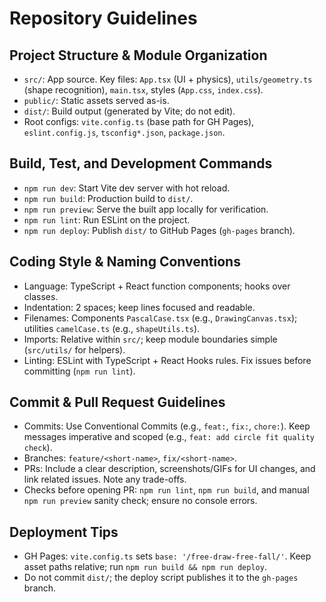 # Repository Guidelines

## Project Structure & Module Organization
- `src/`: App source. Key files: `App.tsx` (UI + physics), `utils/geometry.ts` (shape recognition), `main.tsx`, styles (`App.css`, `index.css`).
- `public/`: Static assets served as-is.
- `dist/`: Build output (generated by Vite; do not edit).
- Root configs: `vite.config.ts` (base path for GH Pages), `eslint.config.js`, `tsconfig*.json`, `package.json`.

## Build, Test, and Development Commands
- `npm run dev`: Start Vite dev server with hot reload.
- `npm run build`: Production build to `dist/`.
- `npm run preview`: Serve the built app locally for verification.
- `npm run lint`: Run ESLint on the project.
- `npm run deploy`: Publish `dist/` to GitHub Pages (`gh-pages` branch).

## Coding Style & Naming Conventions
- Language: TypeScript + React function components; hooks over classes.
- Indentation: 2 spaces; keep lines focused and readable.
- Filenames: Components `PascalCase.tsx` (e.g., `DrawingCanvas.tsx`); utilities `camelCase.ts` (e.g., `shapeUtils.ts`).
- Imports: Relative within `src/`; keep module boundaries simple (`src/utils/` for helpers).
- Linting: ESLint with TypeScript + React Hooks rules. Fix issues before committing (`npm run lint`).

## Commit & Pull Request Guidelines
- Commits: Use Conventional Commits (e.g., `feat:`, `fix:`, `chore:`). Keep messages imperative and scoped (e.g., `feat: add circle fit quality check`).
- Branches: `feature/<short-name>`, `fix/<short-name>`.
- PRs: Include a clear description, screenshots/GIFs for UI changes, and link related issues. Note any trade-offs.
- Checks before opening PR: `npm run lint`, `npm run build`, and manual `npm run preview` sanity check; ensure no console errors.

## Deployment Tips
- GH Pages: `vite.config.ts` sets `base: '/free-draw-free-fall/'`. Keep asset paths relative; run `npm run build && npm run deploy`.
- Do not commit `dist/`; the deploy script publishes it to the `gh-pages` branch.
